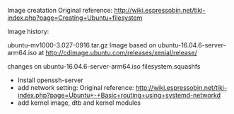 
Image creatation Original reference:
http://wiki.espressobin.net/tiki-index.php?page=Creating+Ubuntu+filesystem

Image history:

ubuntu-mv1000-3.027-0916.tar.gz
  Image based on ubuntu-16.04.6-server-arm64.iso at http://cdimage.ubuntu.com/releases/xenial/release/
  
  changes on ubuntu-16.04.6-server-arm64.iso filesystem.squashfs
  - Install openssh-server
  - add network setting:
  Original reference:
   http://wiki.espressobin.net/tiki-index.php?page=Ubuntu+-+Basic+routing+using+systemd-networkd
  - add kernel image, dtb and kernel modules


